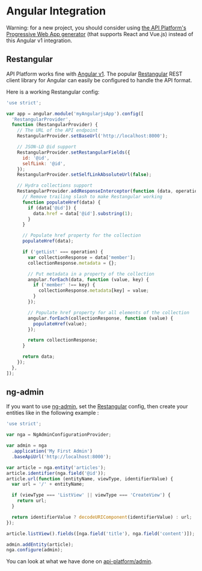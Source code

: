 # Angular Integration

Warning: for a new project, you should consider using [the API Platform's Progressive Web App generator](../create-client/index.md)
(that supports React and Vue.js) instead of this Angular v1 integration.

## Restangular

API Platform works fine with [Angular v1](https://angularjs.org/). The popular [Restangular](https://github.com/mgonto/restangular)
REST client library for Angular can easily be configured to handle the API format.

Here is a working Restangular config:

```javascript
'use strict';

var app = angular.module('myAngularjsApp').config([
  'RestangularProvider',
  function (RestangularProvider) {
    // The URL of the API endpoint
    RestangularProvider.setBaseUrl('http://localhost:8000');

    // JSON-LD @id support
    RestangularProvider.setRestangularFields({
      id: '@id',
      selfLink: '@id',
    });
    RestangularProvider.setSelfLinkAbsoluteUrl(false);

    // Hydra collections support
    RestangularProvider.addResponseInterceptor(function (data, operation) {
      // Remove trailing slash to make Restangular working
      function populateHref(data) {
        if (data['@id']) {
          data.href = data['@id'].substring(1);
        }
      }

      // Populate href property for the collection
      populateHref(data);

      if ('getList' === operation) {
        var collectionResponse = data['member'];
        collectionResponse.metadata = {};

        // Put metadata in a property of the collection
        angular.forEach(data, function (value, key) {
          if ('member' !== key) {
            collectionResponse.metadata[key] = value;
          }
        });

        // Populate href property for all elements of the collection
        angular.forEach(collectionResponse, function (value) {
          populateHref(value);
        });

        return collectionResponse;
      }

      return data;
    });
  },
]);
```

## ng-admin

If you want to use [ng-admin](https://github.com/marmelab/ng-admin), set the [Restangular](#restangular) config,
then create your entities like in the following example :

```javascript
'use strict';

var nga = NgAdminConfigurationProvider;

var admin = nga
  .application('My First Admin')
  .baseApiUrl('http://localhost:8000');

var article = nga.entity('articles');
article.identifier(nga.field('@id'));
article.url(function (entityName, viewType, identifierValue) {
  var url = '/' + entityName;

  if (viewType === 'ListView' || viewType === 'CreateView') {
    return url;
  }

  return identifierValue ? decodeURIComponent(identifierValue) : url;
});

article.listView().fields([nga.field('title'), nga.field('content')]);

admin.addEntity(article);
nga.configure(admin);
```

You can look at what we have done on [api-platform/admin](https://github.com/api-platform/admin).
